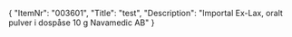 {
  "ItemNr": "003601",
  "Title": "test",
  "Description": "Importal Ex-Lax, oralt pulver i dospåse 10 g Navamedic AB"
}